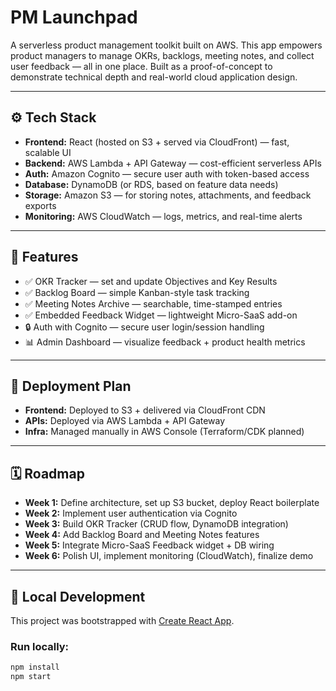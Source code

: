 # PM Launchpad

A serverless product management toolkit built on AWS. This app empowers product managers to manage OKRs, backlogs, meeting notes, and collect user feedback — all in one place. Built as a proof-of-concept to demonstrate technical depth and real-world cloud application design.

---

## ⚙️ Tech Stack

- **Frontend:** React (hosted on S3 + served via CloudFront) — fast, scalable UI
- **Backend:** AWS Lambda + API Gateway — cost-efficient serverless APIs
- **Auth:** Amazon Cognito — secure user auth with token-based access
- **Database:** DynamoDB (or RDS, based on feature data needs)
- **Storage:** Amazon S3 — for storing notes, attachments, and feedback exports
- **Monitoring:** AWS CloudWatch — logs, metrics, and real-time alerts

---

## 🧩 Features

- ✅ OKR Tracker — set and update Objectives and Key Results
- ✅ Backlog Board — simple Kanban-style task tracking
- ✅ Meeting Notes Archive — searchable, time-stamped entries
- ✅ Embedded Feedback Widget — lightweight Micro-SaaS add-on
- 🔒 Auth with Cognito — secure user login/session handling
- 📊 Admin Dashboard — visualize feedback + product health metrics

---

## 🚀 Deployment Plan

- **Frontend:** Deployed to S3 + delivered via CloudFront CDN
- **APIs:** Deployed via AWS Lambda + API Gateway
- **Infra:** Managed manually in AWS Console (Terraform/CDK planned)

---

## 🗓 Roadmap

- **Week 1:** Define architecture, set up S3 bucket, deploy React boilerplate
- **Week 2:** Implement user authentication via Cognito
- **Week 3:** Build OKR Tracker (CRUD flow, DynamoDB integration)
- **Week 4:** Add Backlog Board and Meeting Notes features
- **Week 5:** Integrate Micro-SaaS Feedback widget + DB wiring
- **Week 6:** Polish UI, implement monitoring (CloudWatch), finalize demo

---

## 🧪 Local Development

This project was bootstrapped with [Create React App](https://github.com/facebook/create-react-app).

### Run locally:
```bash
npm install
npm start

